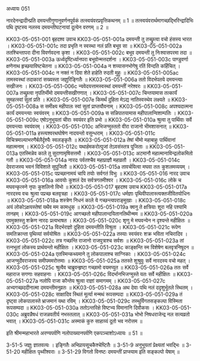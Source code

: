 अध्यायः 051

नारदेनन्द्रादीन्प्रति दमयन्तीगुणानुवर्णनपूर्वकं तत्स्वयंवरप्रवृत्तिकथनम् ॥ 1 ॥ तत्स्वयंवरार्थमागच्छद्भिरिन्द्रादिभिः पथि दृष्टस्य नलस्य दमयन्तीघटनायां दूत्येन वरणम् ॥ 2 ॥

KK03-05-051-001	बृहदश्व उवाच 
KK03-05-051-001a	दमयन्ती तु तच्छ्रुत्वा वचो हंसस्य भारत ।
KK03-05-051-001c	तदा प्रभृति न स्वस्था नलं प्रति बभूव सा ॥
KK03-05-051-002a	ततश्चिन्तापरा दीना विवर्णवदना कृशा ।
KK03-05-051-002c	बभूव दमयन्ती तु निःश्वासपरमा तदा ॥
KK03-05-051-003a	ऊर्ध्वदृष्टिर्ध्यानपरा बभूवोन्मत्तदर्शना ।
KK03-05-051-003c	पाण्डुवर्णा क्षणेनाथ हृच्छयाविष्टचेतना ॥
KK03-05-051-004a	न शय्यासनभोगेषु रतिं विन्दति कर्हिचित् ।
KK03-05-051-004c	न नक्तं न दिवा शेते हाहेति रुदती मुहुः ॥
KK03-05-051-005ac	तामस्वस्थां तदाकारां सख्यस्ता जज्ञुरिङ्गितैः ॥
KK03-05-051-006a	ततो विदर्भपतये दमयन्त्याः सखीजनः ।
KK03-05-051-006c	न्यवेदयत्तामस्वस्थां दमयन्तीं नरेश्वरः ॥
KK03-05-051-007a	तच्छ्रुत्वा नृपतिर्भीमो दमयन्तीसखीगणात् ।
KK03-05-051-007c	चिन्तयामास तत्कार्यं सुमहत्स्वां सुतां प्रति ।
KK03-05-051-007e	किमर्थं दुहिता मेऽद्य नातिस्वस्थेव लक्ष्यते ॥
KK03-05-051-008a	स समीक्ष्य महीपालः स्वां सुतां प्राप्तयौवनाम् ।
KK03-05-051-008c	अपश्यदात्मना कार्यं दमयन्त्याः स्वयंवरम् ॥
KK03-05-051-009a	स सन्निपातयामास महीपालान्विशाम्पतिः ।
KK03-05-051-009c	एषोऽनुभूयतां चीराः स्वयंवर इति प्रभो ॥
KK03-05-051-010a	श्रुत्वा तु पार्थिवाः सर्वे दमयन्त्याः स्वयंवरम् ।
KK03-05-051-010c	अभिजग्मुस्ततो वीरा राजानो भीमशासनात् ॥
KK03-05-051-011a	हस्त्यश्वरथघोषेण नादयन्तो वसुन्धराम् ।
KK03-05-051-011c	विचित्रमाल्याभरणैर्बलैर्दृश्यैः स्वलङ्कृतैः ॥
KK03-05-051-012a	तेषां भीमो महाबाहुः पार्थिवानां महात्मनाम् ।
KK03-05-051-012c	यथार्हमकरोत्पूजां तेऽवसंस्तत्र पूजिताः ॥
KK03-05-051-013a	एतस्मिन्नेव काले तु सुराणामृषिसत्तमौ ।
KK03-05-051-013c	अटमानौ महात्मानाविन्द्रलोकमितो गतौ ॥
KK03-05-051-014a	नारदः पर्वतश्चैव महाप्राज्ञौ महाव्रतौ ।
KK03-05-051-014c	देवराजस्य भवनं विविशाते सुपूजितौ ॥
KK03-05-051-015a	तावर्चयित्वा मघवा ततः कुशलमव्ययम् ।
KK03-05-051-015c	पप्रच्छानामयं चापि तयोः सर्वगतं विभुः ॥
KK03-05-051-016	नारद उवाच 
KK03-05-051-016a	आवयोः कुशलं देव सर्वत्रगतमीश्वर ।
KK03-05-051-016c	लोके च मघवन्कृत्स्ने नृपाः कुशलिनो विभो ॥
KK03-05-051-017	बृहदश्व उवाच 
KK03-05-051-017a	नारदस्य वचः श्रुत्वा पप्रच्छ बलवृत्रहा ।
KK03-05-051-017c	धर्मज्ञाः पृथिवीपालास्त्यक्तजीवितयोधिनः ॥
KK03-05-051-018a	शस्त्रेण निधनं काले ये गच्छन्त्यपराङ्मुखाः ।
KK03-05-051-018c	अयं लोकोऽक्षयस्तेषां यथैव मम कामधुक् ॥
KK03-05-051-019a	क्वनु ते क्षत्रियाः शूरा नहि पश्यामि तानहम् ।
KK03-05-051-019c	आगच्छतो महीपालान्दयितानतिथीन्मम ॥
KK03-05-051-020a	एवमुक्तस्तु शक्रेण नारदः प्रत्यभाषत ।
KK03-05-051-020c	शृणु मे मघवन्येन न दृश्यन्ते महीक्षितः ॥
KK03-05-051-021a	विदर्भराज्ञो दुहिता दमयन्तीति विश्रुता ।
KK03-05-051-021c	रूपेण समतिक्रान्ता पृथिव्यां सर्वयोषितः ॥
KK03-05-051-022a	तस्याः स्वयंवरः शक्र भविता नचिरादिव ।
KK03-05-051-022c	तत्र गच्छन्ति राजानो राजपुत्राश्च सर्वशः ॥
KK03-05-051-023a	तां रत्नभूतां लोकस्य प्रार्थयन्तो महीक्षितः ।
KK03-05-051-023c	काङ्क्षन्ति स्म विशेषेण बलवृत्रनिषूदन ॥
KK03-05-051-024a	एतस्मिन्कथ्यमाने तु लोकपालाश्च साग्निकाः ।
KK03-05-051-024c	आजग्मुर्देवराजस्य समीपममरोत्तमाः ॥
KK03-05-051-025a	ततस्ते शुश्रुवुः सर्वे नारदस्य वचो महत् ।
KK03-05-051-025c	श्रुत्वैव चाब्रुवन्हृष्टा गच्छामो वयमप्युत ॥
KK03-05-051-026a	ततः सर्वे महाराज सगणाः सहवाहनाः ।
KK03-05-051-026c	विदर्भानभिजग्मुस्ते यतः सर्वे महीक्षितः ॥
KK03-05-051-027a	नलोपि राजा कौन्तेय श्रुत्वा राज्ञां समागमम् ।
KK03-05-051-027c	अभ्यगच्छददीनात्मा दमयन्तीमनुव्रतः ॥
KK03-05-051-028a	अथ देवाः पथि नलं ददृशुर्भूतले स्थितम् ।
KK03-05-051-028c	साक्षादिव स्थितं मूर्त्या मन्मथं रूपसम्पदा ॥
KK03-05-051-029a	तं दृष्ट्वा लोकपालास्ते भ्राजमानं यथा रविम् ।
KK03-05-051-029c	तस्थुर्विगतसङ्कल्पा विस्मिता रूपसम्पदा ॥
KK03-05-051-030a	ततोऽन्तरिक्षे विष्टभ्य विमानानि दिवौकसः ।
KK03-05-051-030c	अब्रुवन्नैषधं राजन्नवतीर्य नभस्तलात् ॥
KK03-05-051-031a	भोभो निषधराजेन्द्र नल सत्यव्रतो भवात् ।
KK03-05-051-031c	अस्माकं कुरु साहाय्यं दूतो भव नरोत्तम ॥

इति श्रीमन्महाभारते अरण्यपर्वणि नलोपाख्यानपर्वणि एकपञ्चाशोऽध्यायः ॥ 51 ॥

3-51-5 जज्ञुः ज्ञातवत्यः । इङ्गितैः अभिप्रायसूचकैश्चेष्टितैः ॥ 3-51-9 अनुभूयतां प्रेक्ष्यतां भवद्भिः ॥ 3-51-20 महीक्षितः पृथ्वीश्वराः ॥ 3-51-29 विगतो विनष्टः दमयन्तीं प्राप्स्याम इति सङ्कल्पो येषाम् ॥
